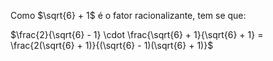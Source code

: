 Como $\sqrt{6} + 1$ é o fator racionalizante, tem se que:

$\frac{2}{\sqrt{6} - 1} \cdot \frac{\sqrt{6} + 1}{\sqrt{6} + 1} = \frac{2(\sqrt{6} + 1)}{(\sqrt{6} - 1)(\sqrt{6} + 1)}$


